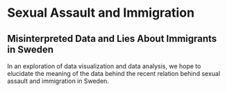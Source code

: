 # Sexual Assault and Immigration
## Misinterpreted Data and Lies About Immigrants in Sweden

In an exploration of data visualization and data analysis, we hope to elucidate the meaning of the data behind the recent relation behind sexual assault and immigration in Sweden.
